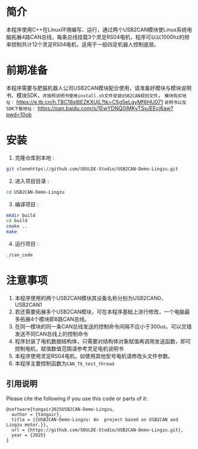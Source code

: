 

# 简介
   本程序使用C++在Linux环境编写、运行，通过两个USB2CAN模块使Linux系统电脑拓展4路CAN总线，每条总线挂载3个灵足RS04电机，程序可以以1000hz的频率控制共计12个灵足RS04电机，适用于一般四足机器人控制底层。


# 前期准备
本程序需要与肥猫机器人公司USB2CAN模块配合使用，请准备好模块与模块说明书、模块SDK，`并按照说明书使用install.sh文件安装USB2CAN规则文件`，
```模块购买地址：```
https://e.tb.cn/h.TBC18sl6EZKXUjL?tk=C5g5eLgyMf6HU071
```说明书以及SDK下载地址：```
https://pan.baidu.com/s/1EwYDNQ0jMKyTSvJEEcj6aw?pwd=10ob


# 安装
1. 克隆仓库到本地 :
```bash
git clonehttps://github.com/SOULDE-Studio/USB2CAN-Demo-Lingzu.git
```
2. 进入项目目录 :
```bash
cd USB2CAN-Demo-Lingzu
```
3. 编译项目 :
```bash
mkdir build
cd build
cmake ..
make
```
4. 运行项目 :
```bash
./can_code
```


# 注意事项
1. 本程序使用的两个USB2CAN模块其设备名称分别为USB2CAN0、USB2CAN1
2. 若还需要拓展多个USB2CAN模块，可在本程序基础上进行修改，一个电脑最多拓展4个模块即8路CAN总线。
3. 在同一模块的同一条CAN总线发送的控制命令间隔不应小于300us，可以交错发送不同CAN总线上的控制命令
4. 程序封装了电机数据结构体，只需要对结构体对象赋值再调用发送函数，即可控制电机，赋值数值范围请参考灵足电机说明书
5. 本程序使用灵足RS04电机，如使用其他型号电机请修改头文件参数。
6. 本程序主要控制函数为`CAN_TX_test_thread`

## 引用说明

Please cite the following if you use this code or parts of it:

```
@software{tangair2025USB2CAN-Demo-Lingzu,
  author = {tangair},
  title = {{USB2CAN-Demo-Lingzu: An  project based on USB2CAN and Lingzu motor.}},
  url = {https://github.com/SOULDE-Studio/USB2CAN-Demo-Lingzu.git},
  year = {2025}
}
```


